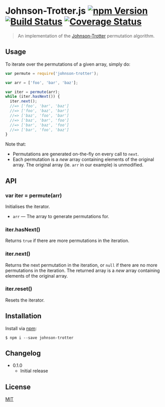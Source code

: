 # Johnson-Trotter.js [![npm Version](http://img.shields.io/npm/v/johnson-trotter.svg?style=flat)](https://npmjs.com/package/johnson-trotter) [![Build Status](https://img.shields.io/travis/yuanqing/johnson-trotter.svg?branch=master&style=flat)](https://travis-ci.org/yuanqing/johnson-trotter) [![Coverage Status](https://img.shields.io/coveralls/yuanqing/johnson-trotter.svg?style=flat)](https://coveralls.io/r/yuanqing/johnson-trotter)

> An implementation of the [Johnson-Trotter](http://en.wikipedia.org/wiki/Steinhaus-Johnson-Trotter_algorithm) permutation algorithm.

## Usage

To iterate over the permutations of a given array, simply do:

```js
var permute = require('johnson-trotter');

var arr = ['foo', 'bar', 'baz'];

var iter = permute(arr);
while (iter.hasNext()) {
  iter.next();
  //=> ['foo', 'bar', 'baz']
  //=> ['foo', 'baz', 'bar']
  //=> ['baz', 'foo', 'bar']
  //=> ['baz', 'bar', 'foo']
  //=> ['bar', 'baz', 'foo']
  //=> ['bar', 'foo', 'baz']
}
```

Note that:

- Permutations are generated on-the-fly on every call to `next`.
- Each permutation is a *new* array containing elements of the original array. The original array (ie. `arr` in our example) is unmodified.

## API

### var iter = permute(arr)

Initialises the iterator.

- `arr` &mdash; The array to generate permutations for.

### iter.hasNext()

Returns `true` if there are more permutations in the iteration.

### iter.next()

Returns the next permutation in the iteration, or `null` if there are no more permutations in the iteration. The returned array is a *new* array containing elements of the original array.

### iter.reset()

Resets the iterator.

## Installation

Install via [npm](https://npmjs.com/):

```
$ npm i --save johnson-trotter
```

## Changelog

- 0.1.0
  - Initial release

## License

[MIT](https://github.com/yuanqing/johnson-trotter/blob/master/LICENSE)
